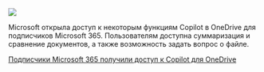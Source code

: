 <!--2025-03-23 13:10:31-->
<div class="yb">
  <div class="rss smaller1 habr"><img src="https://habrastorage.org/getpro/habr/upload_files/d8d/fa8/7c5/d8dfa87c5a70f4a3a9a0928018f1e33f.jpg" /><p>Microsoft открыла доступ к некоторым функциям Copilot в OneDrive для подписчиков Microsoft 365. Пользователям доступна суммаризация и сравнение документов, а также возможность задать вопрос о файле.</p> <a... <br><a class="light" href="https://habr.com/ru/news/893550/?utm_source=habrahabr&utm_medium=rss&utm_campaign=893550">Подписчики Microsoft 365 получили доступ к Copilot для OneDrive</a></div>
</div>
